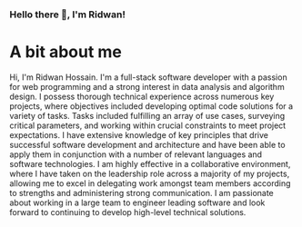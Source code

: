 ### Hello there 👋, I'm Ridwan!

<!--
**airwick989/airwick989** is a ✨ _special_ ✨ repository because its `README.md` (this file) appears on your GitHub profile.

Here are some ideas to get you started:

- 🔭 I’m currently working on ...
- 🌱 I’m currently learning ...
- 👯 I’m looking to collaborate on ...
- 🤔 I’m looking for help with ...
- 💬 Ask me about ...
- 📫 How to reach me: ...
- 😄 Pronouns: ...
- ⚡ Fun fact: ...
-->

# A bit about me
Hi, I'm Ridwan Hossain. I'm a full-stack software developer with a passion for web programming and a strong interest in data analysis and algorithm design. I possess thorough technical experience across numerous key projects, where objectives included developing optimal code solutions for a variety of tasks. Tasks included fulfilling an array of use cases, surveying critical parameters, and working within crucial constraints to meet project expectations. I have extensive knowledge of key principles that drive successful software development and architecture and have been able to apply them in conjunction with a number of relevant languages and software technologies. I am highly effective in a collaborative environment, where I have taken on the leadership role across a majority of my projects, allowing me to excel in delegating work amongst team members according to strengths and administering strong communication. I am passionate about working in a large team to engineer leading software and look forward to continuing to develop high-level technical solutions.
